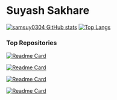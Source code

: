 # Suyash Sakhare

[![samsuy0304 GitHub stats](https://github-readme-stats.vercel.app/api?username=samsuy0304&count_private=true&show_icons=true&theme=tokyonight)](https://github.com/anuraghazra/github-readme-stats)
[![Top Langs](https://github-readme-stats.vercel.app/api/top-langs/?username=samsuy0304&layout=compact&theme=tokyonight&hide=jupyter%20notebook&langs_count=8)](https://github.com/anuraghazra/github-readme-stats)

### Top Repositories
[![Readme Card](https://github-readme-stats.vercel.app/api/pin/?username=samsuy0304&repo=LeptonStudies&theme=tokyonight)](https://github.com/anuraghazra/github-readme-stats)

[![Readme Card](https://github-readme-stats.vercel.app/api/pin/?username=samsuy0304&repo=Algo-Rhythms&theme=tokyonight)](https://github.com/anuraghazra/github-readme-stats)

[![Readme Card](https://github-readme-stats.vercel.app/api/pin/?username=samsuy0304&repo=GetThatJob&theme=tokyonight)](https://github.com/anuraghazra/github-readme-stats)

[![Readme Card](https://github-readme-stats.vercel.app/api/pin/?username=samsuy0304&repo=VNA_CMS&theme=tokyonight)](https://github.com/anuraghazra/github-readme-stats)






